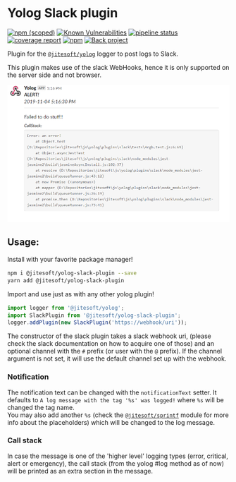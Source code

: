 # Yolog Slack plugin


[![npm (scoped)](https://img.shields.io/npm/v/@jitesoft/yolog-slack-plugin)](https://www.npmjs.com/package/@jitesoft/yolog-slack-plugin)
[![Known Vulnerabilities](https://dev.snyk.io/test/npm/@jitesoft/yolog-slack-plugin/badge.svg)](https://dev.snyk.io/test/npm/@jitesoft/yolog-slack-plugin)
[![pipeline status](https://gitlab.com/jitesoft/open-source/javascript/yolog-plugins/slack/badges/master/pipeline.svg)](https://gitlab.com/jitesoft/open-source/javascript/yolog-plugins/slack/commits/master)
[![coverage report](https://gitlab.com/jitesoft/open-source/javascript/yolog-plugins/slack/badges/master/coverage.svg)](https://gitlab.com/jitesoft/open-source/javascript/yolog-plugins/slack/commits/master)
[![npm](https://img.shields.io/npm/dt/@jitesoft/yolog-slack-plugin)](https://www.npmjs.com/package/@jitesoft/yolog-slack-plugin)
[![Back project](https://img.shields.io/badge/Open%20Collective-Tip%20the%20devs!-blue.svg)](https://opencollective.com/jitesoft-open-source)


Plugin for the [`@jitesoft/yolog`](https://www.npmjs.com/package/@jitesoft/yolog) logger to post logs to Slack.

This plugin makes use of the slack WebHooks, hence it is only supported on the server side and not browser.

![Example view](https://raw.githubusercontent.com/jitesoft/yolog-slack-plugin/master/example.png)

## Usage:

Install with your favorite package manager!

```bash
npm i @jitesoft/yolog-slack-plugin --save
yarn add @jitesoft/yolog-slack-plugin
```

Import and use just as with any other yolog plugin!

```js
import logger from '@jitesoft/yolog';
import SlackPlugin from '@jitesoft/yolog-slack-plugin';
logger.addPlugin(new SlackPlugin('https://webhook/uri'));
```

The constructor of the slack plugin takes a slack webhook uri, (please check the slack documentation on how to acquire
one of those) and an optional channel with the `#` prefix (or user with the `@` prefix). If the channel argument is not 
set, it will use the default channel set up with the webhook.

### Notification

The notification text can be changed with the `notificationText` setter. It defaults to `A log message with the tag '%s' was logged!` where `%s` will be changed the tag name.  
You may also add another `%s` (check the [`@jitesoft/sprintf`](https://www.npmjs.com/package/@jitesoft/sprintf) module for more info about the placeholders) which will be changed to the log message.

### Call stack

In case the message is one of the 'higher level' logging types (error, critical, alert or emergency), the call stack (from the yolog #log method as of now) will be printed as an extra section in the message.
